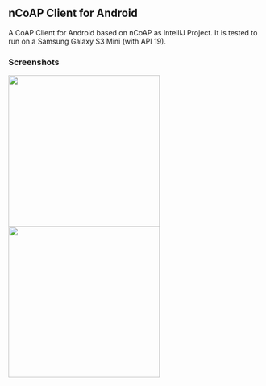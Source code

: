 ## nCoAP Client for Android

A CoAP Client for Android based on nCoAP as IntelliJ Project. It is tested to run on a Samsung Galaxy S3 Mini (with API 19).

### Screenshots
<img src="https://github.com/okleine/spitfirefox/blob/master/screenshots/request_fragment.png" width="300" padding-right="100px"/><img src="https://github.com/okleine/spitfirefox/blob/master/screenshots/response_fragment.png" width="300"/>
